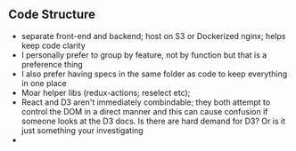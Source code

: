 ## Code Structure
- separate front-end and backend; host on S3 or Dockerized nginx;
  helps keep code clarity
- I personally prefer to group by feature, not by function but that is a
  preference thing
- I also prefer having specs in the same folder as code to keep everything in
  one place
- Moar helper libs (redux-actions; reselect etc);
- React and D3 aren't immediately combindable; they both attempt to control the
  DOM in a direct manner and this can cause confusion if someone looks at the D3
  docs. Is there are hard demand for D3? Or is it just something your investigating
-
